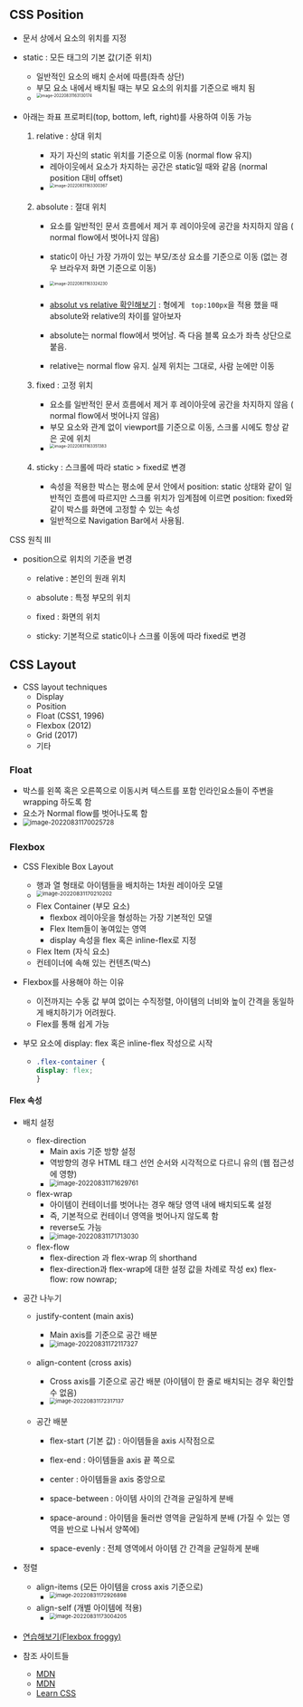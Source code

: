 ## CSS Position

* 문서 상에서 요소의 위치를 지정

* static : 모든 태그의 기본 값(기준 위치)

  * 일반적인 요소의 배치 순서에 따름(좌측 상단)
  * 부모 요소 내에서 배치될 때는 부모 요소의 위치를 기준으로 배치 됨
  * <img src="web_day3.assets/image-20220831163130174.png" alt="image-20220831163130174" style="zoom:50%;" align="left"/>

* 아래는 좌표 프로퍼티(top, bottom, left, right)를 사용하여 이동 가능

  1. relative : 상대 위치

     * 자기 자신의 static 위치를 기준으로 이동 (normal flow 유지)
     * 레아이웃에서 요소가 차지하는 공간은 static일 때와 같음 (normal position 대비 offset)
     * <img src="web_day3.assets/image-20220831163300367.png" alt="image-20220831163300367" style="zoom:50%;" align = "left"/>

  2. absolute : 절대 위치

     * 요소를 일반적인 문서 흐름에서 제거 후 레이아웃에 공간을 차지하지 않음 ( normal flow에서 벗어나지 않음)

     * static이 아닌 가장 가까이 있는 부모/조상 요소를 기준으로 이동 (없는 경우 브라우저 화면 기준으로 이동)
     * <img src="web_day3.assets/image-20220831163324230.png" alt="image-20220831163324230" style="zoom:50%;" align="left"/>

     * [absolut vs relative 확인해보기](./00_index.html) : 형에게 ` top:100px`을 적용 했을 때 absolute와 relative의 차이를 알아보자
     * absolute는 normal flow에서 벗어남. 즉 다음 블록 요소가 좌측 상단으로 붙음.
     * relative는 normal flow 유지. 실제 위치는 그대로, 사람 눈에만 이동

  3. fixed : 고정 위치

     * 요소를 일반적인 문서 흐름에서 제거 후 레이아웃에 공간을 차지하지 않음 ( normal flow에서 벗어나지 않음)
     * 부모 요소와 관계 없이 viewport를 기준으로 이동, 스크롤 시에도 항상 같은 곳에 위치
     * <img src="web_day3.assets/image-20220831163351383.png" alt="image-20220831163351383" style="zoom:50%;" align="left"/>

  4. sticky : 스크롤에 따라 static > fixed로 변경

     * 속성을 적용한 박스는 평소에 문서 안에서 position: static 상태와 같이 일반적인 흐름에 따르지만 스크롤 위치가 임계점에 이르면 position: fixed와 같이 박스를 화면에 고정할 수 있는 속성
     * 일반적으로 Navigation Bar에서 사용됨. 

CSS 원칙 III

* position으로 위치의 기준을 변경 

  * relative : 본인의 원래 위치 

  * absolute : 특정 부모의 위치 
  *  fixed : 화면의 위치
  * sticky: 기본적으로 static이나 스크롤 이동에 따라 fixed로 변경

## CSS Layout

* CSS layout techniques
  * Display 
  * Position 
  * Float (CSS1, 1996) 
  * Flexbox (2012)
  *  Grid (2017)
  * 기타

### Float

* 박스를 왼쪽 혹은 오른쪽으로 이동시켜 텍스트를 포함 인라인요소들이 주변을 wrapping 하도록 함
* 요소가 Normal flow를 벗어나도록 함
* <img src="web_day3.assets/image-20220831170025728.png" alt="image-20220831170025728" style="zoom:80%;" align="left"/>

### Flexbox

* CSS Flexible Box Layout

  * 행과 열 형태로 아이템들을 배치하는 1차원 레이아웃 모델
  * <img src="web_day3.assets/image-20220831170210202.png" alt="image-20220831170210202" style="zoom:67%;" align="left"/>
  * Flex Container (부모 요소)
    * flexbox 레이아웃을 형성하는 가장 기본적인 모델
    * Flex Item들이 놓여있는 영역
    * display 속성을 flex 혹은 inline-flex로 지정
  *  Flex Item (자식 요소)
    * 컨테이너에 속해 있는 컨텐츠(박스)

* Flexbox를 사용해야 하는 이유

  * 이전까지는 수동 값 부여 없이는 수직정렬, 아이템의 너비와 높이 간격을 동일하게 배치하기가 어려웠다.
  * Flex를 통해 쉽게 가능

* 부모 요소에 display: flex 혹은 inline-flex 작성으로 시작

  * ```css
    .flex-container {
    display: flex;
    }
    ```

#### Flex 속성

* 배치 설정

  * flex-direction
    * Main axis 기준 방향 설정
    * 역방향의 경우 HTML 태그 선언 순서와 시각적으로 다르니 유의 (웹 접근성에 영향)
    * <img src="web_day3.assets/image-20220831171629761.png" alt="image-20220831171629761" style="zoom:80%;" align="left"/>
  * flex-wrap
    * 아이템이 컨테이너를 벗어나는 경우 해당 영역 내에 배치되도록 설정
    * 즉, 기본적으로 컨테이너 영역을 벗어나지 않도록 함
    * reverse도 가능
    * <img src="web_day3.assets/image-20220831171713030.png" alt="image-20220831171713030" style="zoom: 80%;" align="left"/>
  * flex-flow
    * flex-direction 과 flex-wrap 의 shorthand
    * flex-direction과 flex-wrap에 대한 설정 값을 차례로 작성 ex) flex-flow: row nowrap;

* 공간 나누기

  * justify-content (main axis)

    * Main axis를 기준으로 공간 배분
    * <img src="web_day3.assets/image-20220831172117327.png" alt="image-20220831172117327" style="zoom:80%;" align="left"/>

  * align-content (cross axis)

    * Cross axis를 기준으로 공간 배분 (아이템이 한 줄로 배치되는 경우 확인할 수 없음)
    * <img src="web_day3.assets/image-20220831172317137.png" alt="image-20220831172317137" style="zoom: 67%;" align="left"/>

  * 공간 배분

    * flex-start (기본 값) : 아이템들을 axis 시작점으로
    * flex-end : 아이템들을 axis 끝 쪽으로

    * center : 아이템들을 axis 중앙으로

    * space-between : 아이템 사이의 간격을 균일하게 분배

    * space-around : 아이템을 둘러싼 영역을 균일하게 분배 (가질 수 있는 영역을 반으로 나눠서 양쪽에)
    * space-evenly : 전체 영역에서 아이템 간 간격을 균일하게 분배

* 정렬

  * align-items (모든 아이템을 cross axis 기준으로)
    * <img src="web_day3.assets/image-20220831172926898.png" alt="image-20220831172926898" style="zoom:67%;" align="left"/>
  * align-self (개별 아이템에 적용)
    * <img src="web_day3.assets/image-20220831173004205.png" alt="image-20220831173004205" style="zoom: 67%;" align="left"/>

* [연습해보기(Flexbox froggy)](https://flexboxfroggy.com/#ko)
* 참조 사이트들
  * [MDN](https://developer.mozilla.org/ko/docs/Web/CSS/CSS_Flexible_Box_Layout/Basic_Concepts_of_Flexbox)
  * [MDN](https://developer.mozilla.org/ko/docs/Learn/CSS/CSS_layout/Flexbox#%EC%99%9C_flexbox%EC%9D%B8%EA%B0%80)
  * [Learn CSS](https://web.dev/learn/css/the-cascade/)